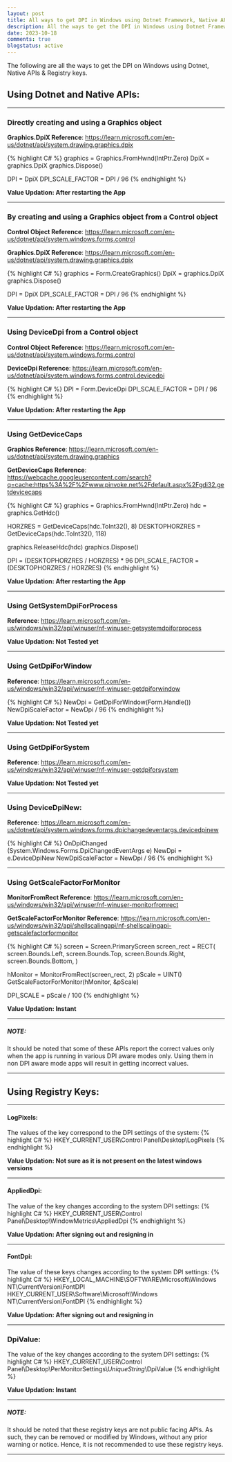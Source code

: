 ```yaml
---
layout: post
title: All ways to get DPI in Windows using Dotnet Framework, Native APIs & Registry.
description: All the ways to get the DPI in Windows using Dotnet Framework, Native APIs & Registry.
date: 2023-10-18
comments: true
blogstatus: active
---
```


The following are all the ways to get the DPI on Windows using Dotnet, Native APIs & Registry keys.

## Using Dotnet and Native APIs:
<hr>

### Directly creating and using a Graphics object

**Graphics.DpiX Reference**: <https://learn.microsoft.com/en-us/dotnet/api/system.drawing.graphics.dpix>

{% highlight C# %}
graphics = Graphics.FromHwnd(IntPtr.Zero)
DpiX = graphics.DpiX
graphics.Dispose()

DPI = DpiX 
DPI_SCALE_FACTOR = DPI / 96
{% endhighlight %}

**Value Updation: After restarting the App**
<hr>

### By creating and using a Graphics object from a Control object
**Control Object Reference**: <https://learn.microsoft.com/en-us/dotnet/api/system.windows.forms.control>

**Graphics.DpiX Reference**: <https://learn.microsoft.com/en-us/dotnet/api/system.drawing.graphics.dpix>

{% highlight C# %}
graphics = Form.CreateGraphics()
DpiX = graphics.DpiX
graphics.Dispose()

DPI = DpiX
DPI_SCALE_FACTOR = DPI / 96
{% endhighlight %}

**Value Updation: After restarting the App**
<hr>

### Using DeviceDpi from a Control object
**Control Object Reference**: <https://learn.microsoft.com/en-us/dotnet/api/system.windows.forms.control>

**DeviceDpi Reference**: <https://learn.microsoft.com/en-us/dotnet/api/system.windows.forms.control.devicedpi>

{% highlight C# %}
DPI = Form.DeviceDpi 
DPI_SCALE_FACTOR = DPI / 96
{% endhighlight %}

**Value Updation: After restarting the App**
<hr>

### Using GetDeviceCaps
**Graphics Reference**: <https://learn.microsoft.com/en-us/dotnet/api/system.drawing.graphics>

**GetDeviceCaps Reference**: <https://webcache.googleusercontent.com/search?q=cache:https%3A%2F%2Fwww.pinvoke.net%2Fdefault.aspx%2Fgdi32.getdevicecaps>

{% highlight C# %}
graphics = Graphics.FromHwnd(IntPtr.Zero)
hdc = graphics.GetHdc()

HORZRES = GetDeviceCaps(hdc.ToInt32(), 8)
DESKTOPHORZRES = GetDeviceCaps(hdc.ToInt32(), 118)

graphics.ReleaseHdc(hdc)
graphics.Dispose()

DPI = (DESKTOPHORZRES / HORZRES) * 96
DPI_SCALE_FACTOR = (DESKTOPHORZRES / HORZRES)
{% endhighlight %}

**Value Updation: After restarting the App**
<hr>

### Using GetSystemDpiForProcess
**Reference**: <https://learn.microsoft.com/en-us/windows/win32/api/winuser/nf-winuser-getsystemdpiforprocess>

**Value Updation: Not Tested yet**
<hr>

### Using GetDpiForWindow
**Reference**: <https://learn.microsoft.com/en-us/windows/win32/api/winuser/nf-winuser-getdpiforwindow>

{% highlight C# %}
NewDpi = GetDpiForWindow(Form.Handle())
NewDpiScaleFactor = NewDpi / 96
{% endhighlight %}

**Value Updation: Not Tested yet**
<hr>

### Using GetDpiForSystem
**Reference**: <https://learn.microsoft.com/en-us/windows/win32/api/winuser/nf-winuser-getdpiforsystem>

**Value Updation: Not Tested yet**
<hr>

### Using DeviceDpiNew:

**Reference**: <https://learn.microsoft.com/en-us/dotnet/api/system.windows.forms.dpichangedeventargs.devicedpinew>

{% highlight C# %}
OnDpiChanged (System.Windows.Forms.DpiChangedEventArgs e)
NewDpi = e.DeviceDpiNew
NewDpiScaleFactor = NewDpi / 96
{% endhighlight %}
<hr>

### Using GetScaleFactorForMonitor
**MonitorFromRect Reference**: <https://learn.microsoft.com/en-us/windows/win32/api/winuser/nf-winuser-monitorfromrect>

**GetScaleFactorForMonitor Reference**: <https://learn.microsoft.com/en-us/windows/win32/api/shellscalingapi/nf-shellscalingapi-getscalefactorformonitor>

{% highlight C# %}
screen = Screen.PrimaryScreen
screen_rect = RECT(
    screen.Bounds.Left,
    screen.Bounds.Top,
    screen.Bounds.Right,
    screen.Bounds.Bottom,
)

hMonitor = MonitorFromRect(screen_rect, 2)
pScale = UINT()
GetScaleFactorForMonitor(hMonitor, &pScale)

DPI_SCALE = pScale / 100
{% endhighlight %}

**Value Updation: Instant**
<hr>

##### NOTE: 
It should be noted that some of these APIs report the correct values only when the app is running in various DPI aware modes only. Using them in non DPI aware mode apps will result in getting incorrect values.
<hr>

## Using Registry Keys:

<hr>

#### LogPixels:
The values of the key correspond to the DPI settings of the system:
{% highlight C# %}
HKEY_CURRENT_USER\Control Panel\Desktop\LogPixels
{% endhighlight %}

**Value Updation: Not sure as it is not present on the latest windows versions**
<hr>

#### AppliedDpi:
The value of the key changes according to the system DPI settings:
{% highlight C# %}
HKEY_CURRENT_USER\Control Panel\Desktop\WindowMetrics\AppliedDpi
{% endhighlight %}

**Value Updation: After signing out and resigning in**
<hr>

#### FontDpi:
The value of these keys changes according to the system DPI settings:
{% highlight C# %}
HKEY_LOCAL_MACHINE\SOFTWARE\Microsoft\Windows NT\CurrentVersion\FontDPI
HKEY_CURRENT_USER\Software\Microsoft\Windows NT\CurrentVersion\FontDPI
{% endhighlight %}

**Value Updation: After signing out and resigning in**
<hr>

### DpiValue:
The value of the key changes according to the system DPI settings:
{% highlight C# %}
HKEY_CURRENT_USER\Control Panel\Desktop\PerMonitorSettings\\*UniqueString*\\DpiValue
{% endhighlight %}

**Value Updation: Instant**
<hr>

##### NOTE: 
It should be noted that these registry keys are not public facing APIs. As such, they can be removed or modified by Windows, without any prior warning or notice. Hence, it is not recommended to use these registry keys.
<hr>